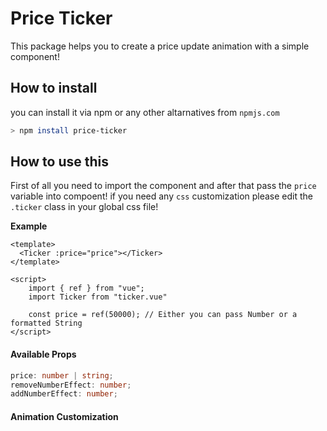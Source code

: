 # Price Ticker

This package helps you to create a price update animation with a simple component!

## How to install

you can install it via npm or any other altarnatives from `npmjs.com`

```bash
> npm install price-ticker
```

## How to use this 

First of all you need to import the component and after that pass the `price` variable into compoent! if you need any `css` customization please edit the `.ticker` class in your global css file!


**Example**

```vue
<template>
  <Ticker :price="price"></Ticker>
</template>

<script>
    import { ref } from "vue";
    import Ticker from "ticker.vue"

    const price = ref(50000); // Either you can pass Number or a formatted String
</script>
```

#### Available Props

```ts
price: number | string;
removeNumberEffect: number;
addNumberEffect: number;
```

#### Animation Customization

